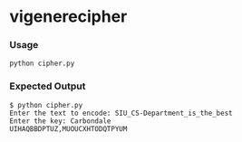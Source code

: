 # vigenerecipher
### Usage

`python cipher.py`

### Expected Output

```
$ python cipher.py
Enter the text to encode: SIU_CS-Department_is_the_best
Enter the key: Carbondale
UIHAQBBDPTUZ,MUOUCXHTODQTPYUM
```
